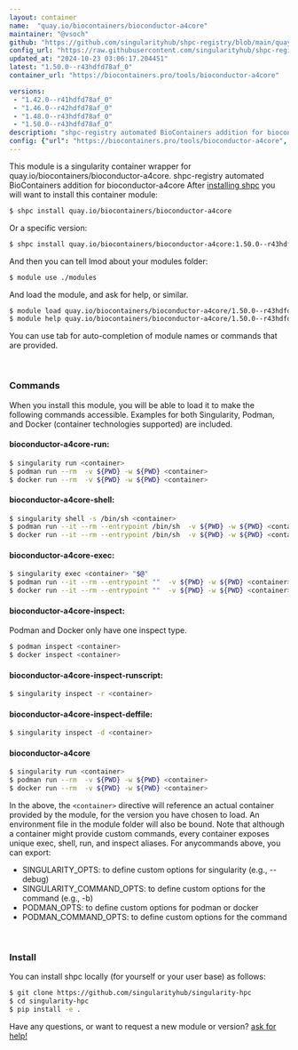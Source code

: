 ```yaml
---
layout: container
name:  "quay.io/biocontainers/bioconductor-a4core"
maintainer: "@vsoch"
github: "https://github.com/singularityhub/shpc-registry/blob/main/quay.io/biocontainers/bioconductor-a4core/container.yaml"
config_url: "https://raw.githubusercontent.com/singularityhub/shpc-registry/main/quay.io/biocontainers/bioconductor-a4core/container.yaml"
updated_at: "2024-10-23 03:06:17.204451"
latest: "1.50.0--r43hdfd78af_0"
container_url: "https://biocontainers.pro/tools/bioconductor-a4core"

versions:
 - "1.42.0--r41hdfd78af_0"
 - "1.46.0--r42hdfd78af_0"
 - "1.48.0--r43hdfd78af_0"
 - "1.50.0--r43hdfd78af_0"
description: "shpc-registry automated BioContainers addition for bioconductor-a4core"
config: {"url": "https://biocontainers.pro/tools/bioconductor-a4core", "maintainer": "@vsoch", "description": "shpc-registry automated BioContainers addition for bioconductor-a4core", "latest": {"1.50.0--r43hdfd78af_0": "sha256:c952bb5b5ee1d2f23570dcb38812a34f7df7594f1b3757ccc62e23c0a4367dfd"}, "tags": {"1.42.0--r41hdfd78af_0": "sha256:9c3b5e579a009402bea0905e801688fbe3b181ae43afa3a591c28bb82f5b0534", "1.46.0--r42hdfd78af_0": "sha256:82f1cdd4aa4df5e917b3fa5be053510c0ff205fca1a971051f9841931ec66c44", "1.48.0--r43hdfd78af_0": "sha256:6651717ccd6eb121e3d84555db6159c22164c947c8547b348ce187a0b630f02c", "1.50.0--r43hdfd78af_0": "sha256:c952bb5b5ee1d2f23570dcb38812a34f7df7594f1b3757ccc62e23c0a4367dfd"}, "docker": "quay.io/biocontainers/bioconductor-a4core"}
---
```


This module is a singularity container wrapper for quay.io/biocontainers/bioconductor-a4core.
shpc-registry automated BioContainers addition for bioconductor-a4core
After [installing shpc](#install) you will want to install this container module:


```bash
$ shpc install quay.io/biocontainers/bioconductor-a4core
```

Or a specific version:

```bash
$ shpc install quay.io/biocontainers/bioconductor-a4core:1.50.0--r43hdfd78af_0
```

And then you can tell lmod about your modules folder:

```bash
$ module use ./modules
```

And load the module, and ask for help, or similar.

```bash
$ module load quay.io/biocontainers/bioconductor-a4core/1.50.0--r43hdfd78af_0
$ module help quay.io/biocontainers/bioconductor-a4core/1.50.0--r43hdfd78af_0
```

You can use tab for auto-completion of module names or commands that are provided.

<br>

### Commands

When you install this module, you will be able to load it to make the following commands accessible.
Examples for both Singularity, Podman, and Docker (container technologies supported) are included.

#### bioconductor-a4core-run:

```bash
$ singularity run <container>
$ podman run --rm  -v ${PWD} -w ${PWD} <container>
$ docker run --rm  -v ${PWD} -w ${PWD} <container>
```

#### bioconductor-a4core-shell:

```bash
$ singularity shell -s /bin/sh <container>
$ podman run --it --rm --entrypoint /bin/sh  -v ${PWD} -w ${PWD} <container>
$ docker run --it --rm --entrypoint /bin/sh  -v ${PWD} -w ${PWD} <container>
```

#### bioconductor-a4core-exec:

```bash
$ singularity exec <container> "$@"
$ podman run --it --rm --entrypoint ""  -v ${PWD} -w ${PWD} <container> "$@"
$ docker run --it --rm --entrypoint ""  -v ${PWD} -w ${PWD} <container> "$@"
```

#### bioconductor-a4core-inspect:

Podman and Docker only have one inspect type.

```bash
$ podman inspect <container>
$ docker inspect <container>
```

#### bioconductor-a4core-inspect-runscript:

```bash
$ singularity inspect -r <container>
```

#### bioconductor-a4core-inspect-deffile:

```bash
$ singularity inspect -d <container>
```



#### bioconductor-a4core

```bash
$ singularity run <container>
$ podman run --rm  -v ${PWD} -w ${PWD} <container>
$ docker run --rm  -v ${PWD} -w ${PWD} <container>
```


In the above, the `<container>` directive will reference an actual container provided
by the module, for the version you have chosen to load. An environment file in the
module folder will also be bound. Note that although a container
might provide custom commands, every container exposes unique exec, shell, run, and
inspect aliases. For anycommands above, you can export:

 - SINGULARITY_OPTS: to define custom options for singularity (e.g., --debug)
 - SINGULARITY_COMMAND_OPTS: to define custom options for the command (e.g., -b)
 - PODMAN_OPTS: to define custom options for podman or docker
 - PODMAN_COMMAND_OPTS: to define custom options for the command

<br>

### Install

You can install shpc locally (for yourself or your user base) as follows:

```bash
$ git clone https://github.com/singularityhub/singularity-hpc
$ cd singularity-hpc
$ pip install -e .
```

Have any questions, or want to request a new module or version? [ask for help!](https://github.com/singularityhub/singularity-hpc/issues)